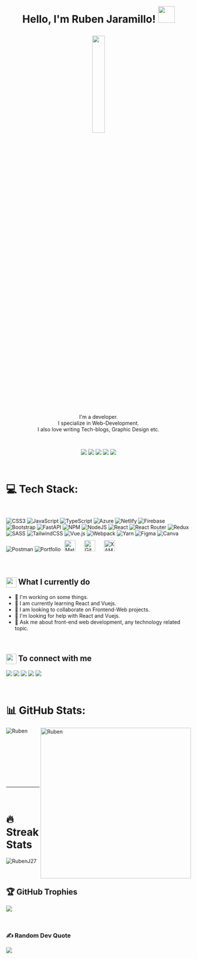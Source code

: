 <h1><p align="center">Hello, I'm Ruben Jaramillo! <a href="https://rahulmahesh.me/"><img src="https://media.giphy.com/media/hvRJCLFzcasrR4ia7z/giphy.gif" width="45px" height="45px"></a></p></h1>

<p align="center">
<img src="https://user-images.githubusercontent.com/54613714/215473011-89fc54f8-dd04-4a2d-8d86-f1959bfee701.gif" width="26%"/>
</p>


<p align="center">I'm a developer.<br/>I specialize in Web-Development.<br> I also love writing Tech-blogs, Graphic Design etc.<br></p><br/>


<p align="center">
  <img src="https://img.shields.io/badge/Age-24-blue" />
  <img src="https://img.shields.io/badge/Focus-React-blue" />
  <img src="https://img.shields.io/badge/Focus-VueJS-green" />
  <img src="https://img.shields.io/badge/Lives-Colombia-yellow" />
  <img src="https://img.shields.io/badge/Languages-English%20%26%20Spanish-brightgreen" />
</p>
<br/>


# 💻 Tech Stack:


<br>

![CSS3](https://img.shields.io/badge/css3-%231572B6.svg?style=for-the-badge&logo=css3&logoColor=white) ![JavaScript](https://img.shields.io/badge/javascript-%23323330.svg?style=for-the-badge&logo=javascript&logoColor=%23F7DF1E) ![TypeScript](https://img.shields.io/badge/typescript-%23007ACC.svg?style=for-the-badge&logo=typescript&logoColor=white) ![Azure](https://img.shields.io/badge/azure-%230072C6.svg?style=for-the-badge&logo=azure-devops&logoColor=white) ![Netlify](https://img.shields.io/badge/netlify-%23000000.svg?style=for-the-badge&logo=netlify&logoColor=#00C7B7) ![Firebase](https://img.shields.io/badge/firebase-%23039BE5.svg?style=for-the-badge&logo=firebase) ![Bootstrap](https://img.shields.io/badge/bootstrap-%23563D7C.svg?style=for-the-badge&logo=bootstrap&logoColor=white) ![FastAPI](https://img.shields.io/badge/FastAPI-005571?style=for-the-badge&logo=fastapi) ![NPM](https://img.shields.io/badge/NPM-%23000000.svg?style=for-the-badge&logo=npm&logoColor=white) ![NodeJS](https://img.shields.io/badge/node.js-6DA55F?style=for-the-badge&logo=node.js&logoColor=white) ![React](https://img.shields.io/badge/react-%2320232a.svg?style=for-the-badge&logo=react&logoColor=%2361DAFB) ![React Router](https://img.shields.io/badge/React_Router-CA4245?style=for-the-badge&logo=react-router&logoColor=white) ![Redux](https://img.shields.io/badge/redux-%23593d88.svg?style=for-the-badge&logo=redux&logoColor=white) ![SASS](https://img.shields.io/badge/SASS-hotpink.svg?style=for-the-badge&logo=SASS&logoColor=white) ![TailwindCSS](https://img.shields.io/badge/tailwindcss-%2338B2AC.svg?style=for-the-badge&logo=tailwind-css&logoColor=white) ![Vue.js](https://img.shields.io/badge/vuejs-%2335495e.svg?style=for-the-badge&logo=vuedotjs&logoColor=%234FC08D) ![Webpack](https://img.shields.io/badge/webpack-%238DD6F9.svg?style=for-the-badge&logo=webpack&logoColor=black) ![Yarn](https://img.shields.io/badge/yarn-%232C8EBB.svg?style=for-the-badge&logo=yarn&logoColor=white) 	![Figma](https://img.shields.io/badge/figma-%23F24E1E.svg?style=for-the-badge&logo=figma&logoColor=white) ![Canva](https://img.shields.io/badge/Canva-%2300C4CC.svg?style=for-the-badge&logo=Canva&logoColor=white) ![Postman](https://img.shields.io/badge/Postman-FF6C37?style=for-the-badge&logo=postman&logoColor=white) ![Portfolio](https://img.shields.io/badge/Portfolio-%23000000.svg?style=for-the-badge&logo=firefox&logoColor=#FF7139)<img style="margin: 10px" src="https://mui.com/static/logo.png" alt="Material-UI" height="30" /> <img style="margin: 10px" src="https://profilinator.rishav.dev/skills-assets/git-scm-icon.svg" alt="Git" height="30" /> <img style="margin: 10px" src="https://profilinator.rishav.dev/skills-assets/xampp.png" alt="XAMPP" height="30" />  


<br/><h2><img src="https://media.giphy.com/media/UcK7JalnjCz0k/giphy.gif" align="center"
                width="28" /> What I currently do</h2>
                
- 🔭 I'm working on some things.
- 🌱 I am currently learning React and Vuejs.
- 👯 I am looking to collaborate on Frontend-Web projects.
- 🤔 I'm looking for help with React and Vuejs.
- 💬 Ask me about front-end web development, any technology related topic.

<br/>
<h2><img src="https://emojis.slackmojis.com/emojis/images/1579216111/7550/pikachu_wave.gif?1579216111" align="center"
                width="28" /> To connect with me</h2>
                
<p align = "center">

[<img src ="https://img.shields.io/badge/portfolio-%23.svg?&style=for-the-badge&logo=&logoColor=white%22">](https://landing-page-ruben-jaramillo.web.app/)
[<img src="https://img.shields.io/badge/twitter-%231DA1F2.svg?&style=for-the-badge&logo=twitter&logoColor=white" />](example) 
[<img src="https://img.shields.io/badge/linkedin-%230077B5.svg?&style=for-the-badge&logo=linkedin&logoColor=white" />](https://www.linkedin.com/in/ruben-dario-jaramillo-cervantes-a193a8192/)
[<img src = "https://img.shields.io/badge/instagram-%23E4405F.svg?&style=for-the-badge&logo=instagram&logoColor=white">](example)
[<img src="https://img.shields.io/badge/facebook-%231877F2.svg?&style=for-the-badge&logo=facebook&logoColor=white" />](example) 
</p>

<br>


# 📊 GitHub Stats:
                

<p><img align="left" src="https://github-readme-stats.vercel.app/api/top-langs/?username=RubenJ27&show_icons=true&locale=en&layout=compact" alt="Ruben" /></p>
<p>&nbsp;<img align="right" src="https://github-readme-stats.vercel.app/api?username=RubenJ27&theme=default&hide_border=false&include_all_commits=true&count_private=false" alt="Ruben" width="410" /></p><br>

<br><br><br><br><br>

<hr>

<br>

# 🔥 Streak Stats
                
<p align="left"><img src="https://github-readme-streak-stats.herokuapp.com/?user=RubenJ27&theme=dark&hide_border=false" alt="RubenJ27"  /></p>

<br>




## 🏆 GitHub Trophies
![](https://github-profile-trophy.vercel.app/?username=RubenJ27&theme=radical&no-frame=false&no-bg=false&margin-w=4)

<br/>

### ✍️ Random Dev Quote
![](https://quotes-github-readme.vercel.app/api?type=horizontal&theme=radical)
